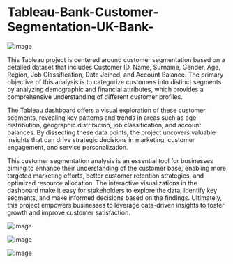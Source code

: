# Tableau-Bank-Customer-Segmentation-UK-Bank-

![image](https://github.com/user-attachments/assets/b1ee6b36-e236-4d54-99a8-5b514f5bffe9)

This Tableau project is centered around customer segmentation based on a detailed dataset that includes Customer ID, Name, Surname,
Gender, Age, Region, Job Classification, Date Joined, and Account Balance. The primary objective of this analysis is to categorize
customers into distinct segments by analyzing demographic and financial attributes, which provides a comprehensive understanding
of different customer profiles.

The Tableau dashboard offers a visual exploration of these customer segments, revealing key patterns and trends in areas such as 
age distribution, geographic distribution, job classification, and account balances. By dissecting these data points, the project
uncovers valuable insights that can drive strategic decisions in marketing, customer engagement, and service personalization.

This customer segmentation analysis is an essential tool for businesses aiming to enhance their understanding of the customer base,
enabling more targeted marketing efforts, better customer retention strategies, and optimized resource allocation. The interactive 
visualizations in the dashboard make it easy for stakeholders to explore the data, identify key segments, and make informed decisions
based on the findings. Ultimately, this project empowers businesses to leverage data-driven insights to foster growth and improve
customer satisfaction.



![image](https://github.com/user-attachments/assets/01371e1a-c3cd-4177-993b-231ad3ab99c6)

![image](https://github.com/user-attachments/assets/7fbb4f2a-7e5a-4c40-b47c-af0f9d40b673)

![image](https://github.com/user-attachments/assets/2536eb64-2a0e-4bd4-96ee-f494c1c41219)
